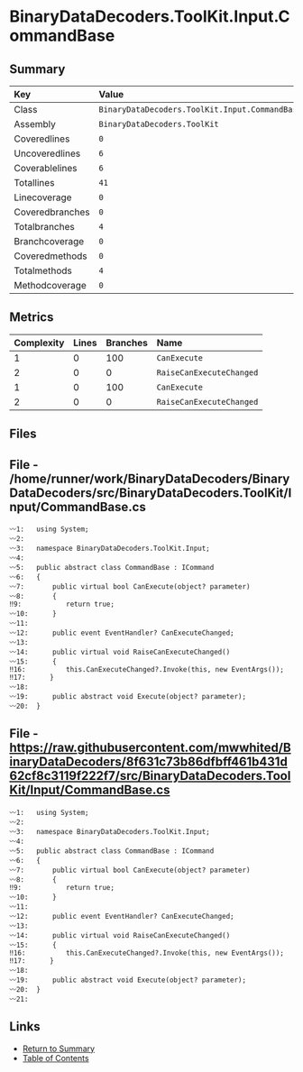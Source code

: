 ﻿# BinaryDataDecoders.ToolKit.Input.CommandBase

## Summary

| Key             | Value                                          |
| :-------------- | :--------------------------------------------- |
| Class           | `BinaryDataDecoders.ToolKit.Input.CommandBase` |
| Assembly        | `BinaryDataDecoders.ToolKit`                   |
| Coveredlines    | `0`                                            |
| Uncoveredlines  | `6`                                            |
| Coverablelines  | `6`                                            |
| Totallines      | `41`                                           |
| Linecoverage    | `0`                                            |
| Coveredbranches | `0`                                            |
| Totalbranches   | `4`                                            |
| Branchcoverage  | `0`                                            |
| Coveredmethods  | `0`                                            |
| Totalmethods    | `4`                                            |
| Methodcoverage  | `0`                                            |

## Metrics

| Complexity | Lines | Branches | Name                     |
| :--------- | :---- | :------- | :----------------------- |
| 1          | 0     | 100      | `CanExecute`             |
| 2          | 0     | 0        | `RaiseCanExecuteChanged` |
| 1          | 0     | 100      | `CanExecute`             |
| 2          | 0     | 0        | `RaiseCanExecuteChanged` |

## Files

## File - /home/runner/work/BinaryDataDecoders/BinaryDataDecoders/src/BinaryDataDecoders.ToolKit/Input/CommandBase.cs

```CSharp
〰1:   using System;
〰2:   
〰3:   namespace BinaryDataDecoders.ToolKit.Input;
〰4:   
〰5:   public abstract class CommandBase : ICommand
〰6:   {
〰7:       public virtual bool CanExecute(object? parameter)
〰8:       {
‼9:           return true;
〰10:      }
〰11:  
〰12:      public event EventHandler? CanExecuteChanged;
〰13:  
〰14:      public virtual void RaiseCanExecuteChanged()
〰15:      {
‼16:          this.CanExecuteChanged?.Invoke(this, new EventArgs());
‼17:      }
〰18:  
〰19:      public abstract void Execute(object? parameter);
〰20:  }
```

## File - https://raw.githubusercontent.com/mwwhited/BinaryDataDecoders/8f631c73b86dfbff461b431d62cf8c3119f222f7/src/BinaryDataDecoders.ToolKit/Input/CommandBase.cs

```CSharp
〰1:   using System;
〰2:   
〰3:   namespace BinaryDataDecoders.ToolKit.Input;
〰4:   
〰5:   public abstract class CommandBase : ICommand
〰6:   {
〰7:       public virtual bool CanExecute(object? parameter)
〰8:       {
‼9:           return true;
〰10:      }
〰11:  
〰12:      public event EventHandler? CanExecuteChanged;
〰13:  
〰14:      public virtual void RaiseCanExecuteChanged()
〰15:      {
‼16:          this.CanExecuteChanged?.Invoke(this, new EventArgs());
‼17:      }
〰18:  
〰19:      public abstract void Execute(object? parameter);
〰20:  }
〰21:  
```

## Links

* [Return to Summary](Summary.md)
* [Table of Contents](../TOC.md)

